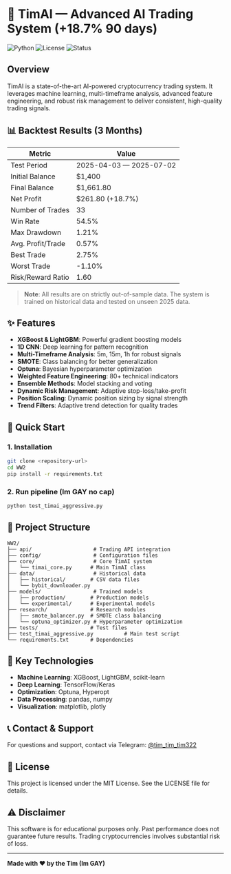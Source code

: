 # 🤖 TimAI — Advanced AI Trading System (+18.7% 90 days)

![Python](https://img.shields.io/badge/Python-3.8+-blue.svg)
![License](https://img.shields.io/badge/License-MIT-green.svg)
![Status](https://img.shields.io/badge/Status-Production%20Ready-brightgreen.svg)

## Overview

TimAI is a state-of-the-art AI-powered cryptocurrency trading system. It leverages machine learning, multi-timeframe analysis, advanced feature engineering, and robust risk management to deliver consistent, high-quality trading signals.

## 📊 Backtest Results (3 Months)

| Metric | Value |
|--------|-------|
| Test Period | 2025-04-03 — 2025-07-02 |
| Initial Balance | $1,400 |
| Final Balance | $1,661.80 |
| Net Profit | $261.80 (+18.7%) |
| Number of Trades | 33 |
| Win Rate | 54.5% |
| Max Drawdown | 1.21% |
| Avg. Profit/Trade | 0.57% |
| Best Trade | 2.75% |
| Worst Trade | -1.10% |
| Risk/Reward Ratio | 1.60 |

> **Note**: All results are on strictly out-of-sample data. The system is trained on historical data and tested on unseen 2025 data.

## ✨ Features

- **XGBoost & LightGBM**: Powerful gradient boosting models
- **1D CNN**: Deep learning for pattern recognition
- **Multi-Timeframe Analysis**: 5m, 15m, 1h for robust signals
- **SMOTE**: Class balancing for better generalization
- **Optuna**: Bayesian hyperparameter optimization
- **Weighted Feature Engineering**: 80+ technical indicators
- **Ensemble Methods**: Model stacking and voting
- **Dynamic Risk Management**: Adaptive stop-loss/take-profit
- **Position Scaling**: Dynamic position sizing by signal strength
- **Trend Filters**: Adaptive trend detection for quality trades

## 🚀 Quick Start

### 1. Installation

```bash
git clone <repository-url>
cd WW2
pip install -r requirements.txt
```

### 2. Run pipeline (Im GAY no cap)

```bash
python test_timai_aggressive.py
```

## 📁 Project Structure

```
WW2/
├── api/                    # Trading API integration
├── config/                 # Configuration files
├── core/                   # Core TimAI system
│   └── timai_core.py      # Main TimAI class
├── data/                   # Historical data
│   ├── historical/        # CSV data files
│   └── bybit_downloader.py
├── models/                 # Trained models
│   ├── production/        # Production models
│   └── experimental/      # Experimental models
├── research/              # Research modules
│   ├── smote_balancer.py  # SMOTE class balancing
│   └── optuna_optimizer.py # Hyperparameter optimization
├── tests/                 # Test files
├── test_timai_aggressive.py          # Main test script
└── requirements.txt       # Dependencies
```

## 🔧 Key Technologies

- **Machine Learning**: XGBoost, LightGBM, scikit-learn
- **Deep Learning**: TensorFlow/Keras
- **Optimization**: Optuna, Hyperopt
- **Data Processing**: pandas, numpy
- **Visualization**: matplotlib, plotly

## 📞 Contact & Support

For questions and support, contact via Telegram: [@tim_tim_tim322](https://t.me/tim_tim_tim322)

## 📄 License

This project is licensed under the MIT License. See the LICENSE file for details.

## ⚠️ Disclaimer

This software is for educational purposes only. Past performance does not guarantee future results. Trading cryptocurrencies involves substantial risk of loss.

---

**Made with ❤️ by the Tim (Im GAY)** 
